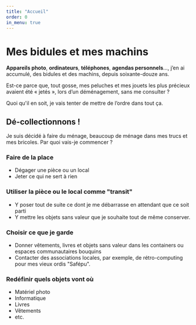 ```yaml
---
title: "Accueil"
order: 0
in_menu: true
---
```

# Mes bidules et mes machins

**Appareils photo**, **ordinateurs**, **téléphones**, **agendas personnels**…, j’en ai accumulé, des bidules et des machins, depuis soixante-douze ans. 

Est-ce parce que, tout gosse, mes peluches et mes jouets les plus précieux avaient été « jetés », lors d’un déménagement, sans me consulter ?

Quoi qu'il en soit, je vais tenter de mettre de l’ordre dans tout ça. 


## Dé-collectionnons !

Je suis décidé à faire du ménage, beaucoup de ménage dans mes trucs et mes bricoles. Par quoi vais-je commencer ?

### Faire de la place
- Dégager une pièce ou un local
- Jeter ce qui ne sert à rien

### Utiliser la pièce ou le local comme "transit"
- Y poser tout de suite ce dont je me débarrasse en attendant que ce soit parti
- Y mettre les objets sans valeur que je souhaite tout de même conserver. 

### Choisir ce que je garde
- Donner vêtements, livres et objets sans valeur dans les containers ou espaces communautaires bouquins
- Contacter des associations locales, par exemple, de rétro-computing pour mes vieux ordis "Safépu".

### Redéfinir quels objets vont où
- Matériel photo
- Informatique
- Livres
- Vêtements 
- etc. 